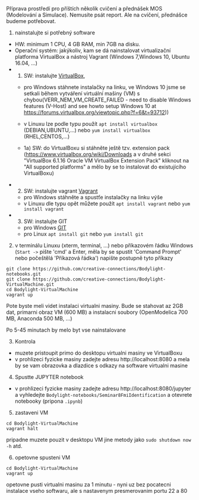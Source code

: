Příprava prostředí pro příštích několik cvičení a přednášek MOS (Modelování a Simulace). Nemusíte psát report. Ale na cvičení, přednášce budeme potřebovat. 

1) nainstalujte si potřebný software

  * HW: minimum 1 CPU, 4 GB RAM, min 7GB na disku.
  * Operační systém: jakýkoliv, kam se dá nainstalovat virtualizační platforma VirtualBox a nástroj Vagrant (Windows 7,Windows 10, Ubuntu 16.04, ...)
  * 1) SW: instalujte [VirtualBox](https://www.virtualbox.org/wiki/Downloads),
    * pro Windows stáhnete instalačky na linku, ve Windows 10 jsme se setkali během vytváření virtuální mašiny (VM) s chybou(VERR_NEM_VM_CREATE_FAILED - need to disable Windows features (V-Host) and see howto setup Windows 10 at https://forums.virtualbox.org/viewtopic.php?f=6&t=93712))
    * v Linuxu lze podle typu použít `apt install virtualbox` (DEBIAN,UBUNTU,...) nebo `yum install virtualbox` (RHEL,CENTOS,...)

    * 1a) SW: do VirtualBoxu si stáhněte ještě tzv. extension pack (https://www.virtualbox.org/wiki/Downloads a v druhé sekci "VirtualBox 6.1.16 Oracle VM VirtualBox Extension Pack" kliknout na "All supported platforms" a mělo by se to instalovat do existujícího VirtualBoxu)
  * 2) SW: instalujte vagrant [Vagrant](https://www.vagrantup.com/downloads.html)
    * pro Windows stáhněte a spustťe instalačky na linku výše
    * v Linuxu dle typu opět můžete použít `apt install vagrant` nebo `yum install vagrant`
  * 3) SW: instalujte GIT
    * pro Windows [GIT](https://git-scm.com/download)
    * pro Linux `apt install git` nebo `yum install git`
     
2) v terminálu Linuxu (xterm, terminal, ...) nebo příkazovém řádku Windows (`Start ->` pište 'cmd' a Enter, měla by se spustit 'Command Prompt' nebo počeštělá 'Příkazová řádka')
napište postupně tyto příkazy
```
git clone https://github.com/creative-connections/Bodylight-notebooks.git
git clone https://github.com/creative-connections/Bodylight-VirtualMachine.git
cd Bodylight-VirtualMachine
vagrant up     
```

Pote byste meli videt instalaci virtualni masiny. Bude se stahovat az 2GB dat, primarni obraz VM (600 MB) a instalacni soubory (OpenModelica 700 MB, Anaconda 500 MB, ...)

Po 5-45 minutach by melo byt vse nainstalovane

3) Kontrola
  * muzete pristoupit primo do desktopu virtualni masiny ve VirtualBoxu
  * v prohlizeci fyzicke masiny zadejte adresu http://localhost:8080 a mela by se vam obrazovka a dlazdice s odkazy na software virtualni masine
  
4) Spustte JUPYTER notebook
  * v prohlizeci fyzicke masiny zadejte adresu http://localhost:8080/jupyter a vyhledejte `Bodylight-notebooks/Seminar8FmiIdentification` a otevrete notebooky (pripona `.ipynb`)


5) zastaveni VM
```
cd Bodylight-VirtualMachine
vagrant halt
```
pripadne muzete pouzit v desktopu VM jine metody jako `sudo shutdown now -h` atd.

6) opetovne spusteni VM
```
cd Bodylight-VirtualMachine
vagrant up
```
opetovne pusti virtualni masinu za 1 minutu - nyni uz bez pocatecni instalace vseho softwaru, ale s nastavenym presmerovanim portu 22 a 80
